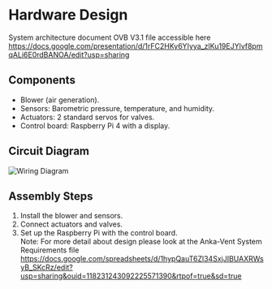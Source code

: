 # Hardware Design
System architecture document OVB V3.1 file accessible here 
https://docs.google.com/presentation/d/1rFC2HKy6YIyya_zlKu19EJYlvf8pmqALi6E0rdBANOA/edit?usp=sharing 
## Components  
- Blower (air generation).  
- Sensors: Barometric pressure, temperature, and humidity.  
- Actuators: 2 standard servos for valves.  
- Control board: Raspberry Pi 4 with a display.  

## Circuit Diagram  
![Wiring Diagram](../images/wiring_diagram.png)  

## Assembly Steps  
1. Install the blower and sensors.  
2. Connect actuators and valves.  
3. Set up the Raspberry Pi with the control board.  
Note: For more detail about design please look at the Anka-Vent System Requirements file https://docs.google.com/spreadsheets/d/1hypQauT6Zl34SxjJIBUAXRWsyB_SKcRz/edit?usp=sharing&ouid=118231243092225571390&rtpof=true&sd=true
